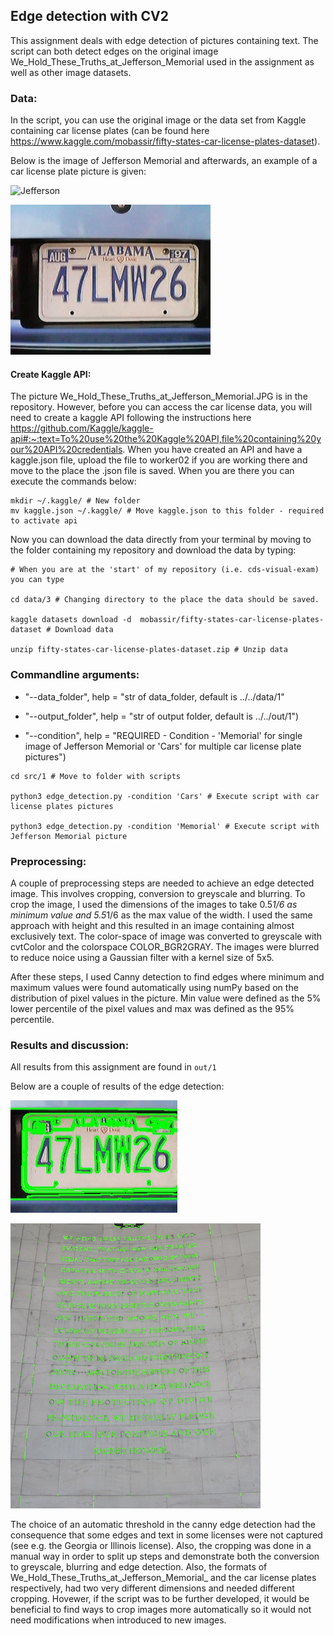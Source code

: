 ## Edge detection with CV2 

This assignment deals with edge detection of pictures containing text. The script can both detect edges on the original image We_Hold_These_Truths_at_Jefferson_Memorial used in the assignment as well as other image datasets. 

### Data:
In the script, you can use the original image or the data set from Kaggle containing car license plates (can be found here https://www.kaggle.com/mobassir/fifty-states-car-license-plates-dataset).

Below is the image of Jefferson Memorial and afterwards, an example of a car license plate picture is given: 

![Jefferson](../../examples/We_Hold_These_Truths_at_Jefferson_Memorial.JPG)


![Arizona](../../examples/Alabama.jpg)

#### Create Kaggle API:
The picture We_Hold_These_Truths_at_Jefferson_Memorial.JPG is in the repository. However, before you can access the car license data, you will need to create a kaggle API following the instructions here https://github.com/Kaggle/kaggle-api#:~:text=To%20use%20the%20Kaggle%20API,file%20containing%20your%20API%20credentials. When you have created an API and have a kaggle.json file, upload the file to worker02 if you are working there and move to the place the .json file is saved. When you are there you can execute the commands below:

```
mkdir ~/.kaggle/ # New folder 
mv kaggle.json ~/.kaggle/ # Move kaggle.json to this folder - required to activate api
```

Now you can download the data directly from your terminal by moving to the folder containing my repository and download the data by typing:

```
# When you are at the 'start' of my repository (i.e. cds-visual-exam) you can type

cd data/3 # Changing directory to the place the data should be saved.

kaggle datasets download -d  mobassir/fifty-states-car-license-plates-dataset # Download data

unzip fifty-states-car-license-plates-dataset.zip # Unzip data
```

### Commandline arguments:

- "--data_folder", help = "str of data_folder, default is ../../data/1"

- "--output_folder", help = "str of output folder, default is ../../out/1") 

- "--condition", help = "REQUIRED - Condition - 'Memorial' for single image of Jefferson Memorial or 'Cars' for multiple car license plate pictures")

```
cd src/1 # Move to folder with scripts

python3 edge_detection.py -condition 'Cars' # Execute script with car license plates pictures

python3 edge_detection.py -condition 'Memorial' # Execute script with Jefferson Memorial picture

```

### Preprocessing: 
A couple of preprocessing steps are needed to achieve an edge detected image. This involves cropping, conversion to greyscale and blurring. To crop the image, I used the dimensions of the images to take 0.5*1/6 as minimum value and 5.5*1/6 as the max value of the width. I used the same approach with height and this resulted in an image containing almost exclusively text. The color-space of image was converted to greyscale with cvtColor and the colorspace COLOR_BGR2GRAY. The images were blurred to reduce noice using a Gaussian filter with a kernel size of 5x5. 

After these steps, I used Canny detection to find edges where minimum and maximum values were found automatically using numPy based on the distribution of pixel values in the picture. Min value were defined as the 5% lower percentile of the pixel values and max was defined as the 95% percentile. 

### Results and discussion:
All results from this assignment are found in ```out/1```

Below are a couple of results of the edge detection:


![Arizona_letters](../../examples/Alabama_letters.jpg)


![Jefferson_letters](../../examples/We_Hold_These_Truths_at_Jefferson_Memorial_IMG_4729_letters.jpg)

The choice of an automatic threshold in the canny edge detection had the consequence that some edges and text in some licenses were not captured (see e.g. the Georgia or Illinois license). Also, the cropping was done in a manual way in order to split up steps and demonstrate both the conversion to greyscale, blurring and edge detection. Also, the formats of We_Hold_These_Truths_at_Jefferson_Memorial_ and the car license plates respectively, had two very different dimensions and needed different cropping. Hovewer, if the script was to be further developed, it would be beneficial to find ways to crop images more automatically so it would not need modifications when introduced to new images.  
